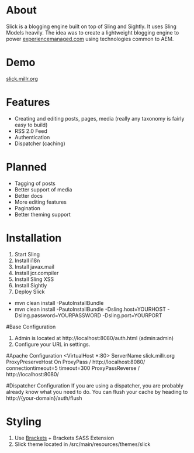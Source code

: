 About
=====
Slick is a blogging engine built on top of Sling and Sightly. It uses Sling Models heavily. The idea was to create a lightweight blogging engine to power [experiencemanaged.com](http://experiencemanaged.com) using technologies common to AEM.

Demo
====
[slick.millr.org](http://slick.millr.org)

Features
========
* Creating and editing posts, pages, media (really any taxonomy is fairly easy to build)
* RSS 2.0 Feed
* Authentication
* Dispatcher (caching)

Planned
=======
* Tagging of posts
* Better support of media
* Better docs
* More editing features
* Pagination
* Better theming support

Installation
============

1. Start Sling
2. Install i18n
3. Install javax.mail
4. Install jcr.compiler
5. Install Sling XSS
6. Install Sightly
7. Deploy Slick 
 * mvn clean install -PautoInstallBundle
 * mvn clean install -PautoInstallBundle -Dsling.host=YOURHOST -Dsling.password=YOURPASSWORD -Dsling.port=YOURPORT

#Base Configuration

1. Admin is located at http://localhost:8080/auth.html (admin:admin)
2. Configure your URL in settings.

#Apache Configuration
    <VirtualHost *:80>
		 ServerName slick.millr.org
		 ProxyPreserveHost On
		 ProxyPass / http://localhost:8080/ connectiontimeout=5 timeout=300
		 ProxyPassReverse / http://localhost:8080/
    </VirtualHost>

#Dispatcher Configuration
If you are using a dispatcher, you are probably already know what you need to do. You can flush your cache by heading to http://{your-domain}/auth/flush

Styling
=======

1. Use [Brackets](http://brackets.io) + Brackets SASS Extension
2. Slick theme located in /src/main/resources/themes/slick
